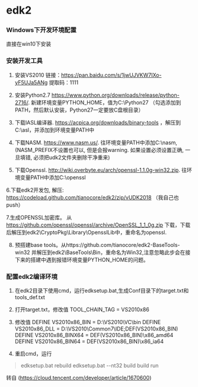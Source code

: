 # edk2

### Windows下开发环境配置
 直接在win10下安装  

### 安装开发工具
1. 安装VS2010  链接：https://pan.baidu.com/s/1jwUJVKW7IXo-yF5UJa5ANg  提取码：1111 

2. 安装Python2.7 https://www.python.org/downloads/release/python-2716/. 新建环境变量PYTHON_HOME，值为C:\Python27  （勾选添加到PATH，然后默认安装，Python27一定要放C盘根目录）

3. 下载IASL编译器.  https://acpica.org/downloads/binary-tools  ，解压到C:\asl，并添加到环境变量PATH中

4. 下载NASM. https://www.nasm.us/. 往环境变量PATH中添加C:\nasm,  (NASM_PREFIX不设置也可以, 但是会报warning. 如果设置必须设置正确, 一旦填错, 必须把udk2文件夹删除干净重来)

5. 下载Openssl. http://wiki.overbyte.eu/arch/openssl-1.1.0g-win32.zip. 往环境变量PATH中添加C:\openssl

6.下载edk2开发包, 解压: https://codeload.github.com/tianocore/edk2/zip/vUDK2018   （我自己也push）

7.生成OPENSSL加密库。 从 https://github.com/openssl/openssl/archive/OpenSSL_1_1_0g.zip 下载，下载后解压到edk2\CryptoPkg\Library\OpensslLib中，重命名为openssl.

8. 预搭建base tools。从https://github.com/tianocore/edk2-BaseTools-win32 并解压到edk2\BaseTools\Bin，重命名为Win32,注意忽略此步会在接下来的搭建中遇到报错环境变量PYTHON_HOME的问题。

### 配置edk2编译环境

1. 在edk2目录下使用cmd，运行edksetup.bat,生成Conf目录下的target.txt和tools_def.txt

2. 打开target.txt，修改值  TOOL_CHAIN_TAG        = VS2010x86

3. 修改值  DEFINE VS2010x86_BIN    = D:\VS2010\VC\bin
          DEFINE VS2010x86_DLL    = D:\VS2010\Common7\IDE;DEF(VS2010x86_BIN)
          DEFINE VS2010x86_BINX64 = DEF(VS2010x86_BIN)\x86_amd64
          DEFINE VS2010x86_BIN64  = DEF(VS2010x86_BIN)\x86_ia64
4. 重启cmd，运行
  >edksetup.bat rebuild
  >edksetup.bat --nt32
  >build
  >build run

转自 (https://cloud.tencent.com/developer/article/1670600)
